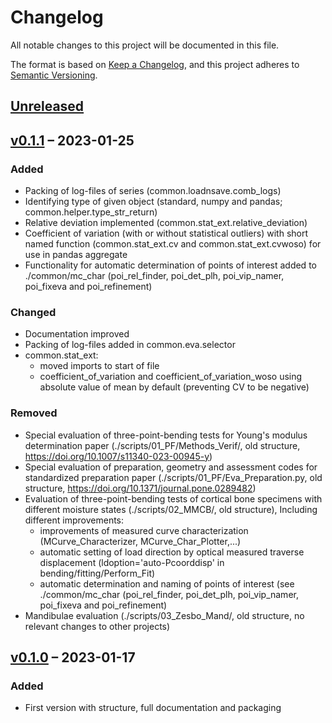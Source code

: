 # Changelog

All notable changes to this project will be documented in this file.

The format is based on [Keep a Changelog](https://keepachangelog.com/en/1.0.0/),
and this project adheres to [Semantic Versioning](https://semver.org/spec/v2.0.0.html).

## [Unreleased]


## [v0.1.1] – 2023-01-25

### Added

- Packing of log-files of series (common.loadnsave.comb_logs)
- Identifying type of given object (standard, numpy and pandas; common.helper.type_str_return)
- Relative deviation implemented (common.stat_ext.relative_deviation)
- Coefficient of variation (with or without statistical outliers) with short named function (common.stat_ext.cv and common.stat_ext.cvwoso) for use in pandas aggregate
- Functionality for automatic determination of points of interest added to ./common/mc_char (poi_rel_finder, poi_det_plh, poi_vip_namer, poi_fixeva and poi_refinement)

### Changed

- Documentation improved
- Packing of log-files added in common.eva.selector
- common.stat_ext: 
	- moved imports to start of file
	- coefficient_of_variation and coefficient_of_variation_woso using absolute value of mean by default (preventing CV to be negative)
	
### Removed

- Special evaluation of three-point-bending tests for Young's modulus determination paper (./scripts/01_PF/Methods_Verif/, old structure, https://doi.org/10.1007/s11340-023-00945-y)
- Special evaluation of preparation, geometry and assessment codes for standardized preparation paper (./scripts/01_PF/Eva_Preparation.py, old structure, https://doi.org/10.1371/journal.pone.0289482)
- Evaluation of three-point-bending tests of cortical bone specimens with different moisture states (./scripts/02_MMCB/, old structure), Including different improvements:
	- improvements of measured curve characterization (MCurve_Characterizer, MCurve_Char_Plotter,...)
	- automatic setting of load direction by optical measured traverse displacement (ldoption='auto-Pcoorddisp' in bending/fitting/Perform_Fit)
	- automatic determination and naming of points of interest (see ./common/mc_char (poi_rel_finder, poi_det_plh, poi_vip_namer, poi_fixeva and poi_refinement)
- Mandibulae evaluation (./scripts/03_Zesbo_Mand/, old structure, no relevant changes to other projects)

## [v0.1.0] – 2023-01-17

### Added

- First version with structure, full documentation and packaging


[unreleased]: https://github.com/MarcGebhardt/ExMechEva/tree/main
[v0.1.1]: https://github.com/MarcGebhardt/ExMechEva/releases/tag/v0.1.1
[v0.1.0]: https://github.com/MarcGebhardt/ExMechEva/releases/tag/v0.1.0